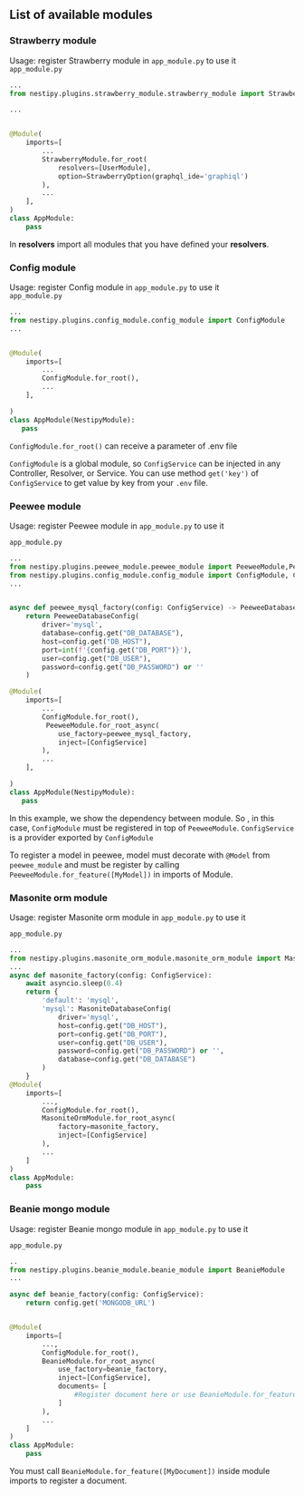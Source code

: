 ## List of available modules 

### Strawberry module
 Usage: register Strawberry module in `app_module.py` to use it <br/> 
 `app_module.py`

```python
...
from nestipy.plugins.strawberry_module.strawberry_module import StrawberryModule, StrawberryOption

...


@Module(
    imports=[
        ...
        StrawberryModule.for_root(
            resolvers=[UserModule],
            option=StrawberryOption(graphql_ide='graphiql')
        ),
        ...
    ],
)
class AppModule:
    pass
```

In <b>resolvers</b> import all modules that you have defined your **resolvers**.

### Config module
 Usage: register Config module in `app_module.py` to use it <br/>
 `app_module.py`
 
```python
...
from nestipy.plugins.config_module.config_module import ConfigModule
...


@Module(
    imports=[
        ...
        ConfigModule.for_root(),
        ...
    ],

)
class AppModule(NestipyModule):
   pass

```
`ConfigModule.for_root()` can receive a parameter of .env file

`ConfigModule` is a global module, so `ConfigService` can be injected in any Controller, Resolver, or Service.
You can use method `get('key')` of `ConfigService` to get value by key from your `.env` file.

### Peewee module
 Usage: register Peewee module in `app_module.py` to use it <br/> 

`app_module.py`
 
```python
...
from nestipy.plugins.peewee_module.peewee_module import PeeweeModule,PeeweeDatabaseConfig
from nestipy.plugins.config_module.config_module import ConfigModule, ConfigService
...


async def peewee_mysql_factory(config: ConfigService) -> PeeweeDatabaseConfig:
    return PeeweeDatabaseConfig(
        driver='mysql',
        database=config.get("DB_DATABASE"),
        host=config.get("DB_HOST"),
        port=int(f'{config.get("DB_PORT")}'),
        user=config.get("DB_USER"),
        password=config.get("DB_PASSWORD") or ''
    )

@Module(
    imports=[
        ...
        ConfigModule.for_root(),
         PeeweeModule.for_root_async(
            use_factory=peewee_mysql_factory,
            inject=[ConfigService]
        ),
        ...
    ],

)
class AppModule(NestipyModule):
   pass

```
In this example, we show the dependency between module. So , in this case, `ConfigModule` must be registered in top of `PeeweeModule`. 
`ConfigService` is a provider exported by `ConfigModule`

To register a model in peewee, model must decorate with `@Model` from `peewee_module` and must be register by calling `PeeweeModule.for_feature([MyModel])` in imports of Module. 

### Masonite orm module
 Usage: register Masonite orm module in `app_module.py` to use it <br/> 

`app_module.py`

```python 
...
from nestipy.plugins.masonite_orm_module.masonite_orm_module import MasoniteOrmModule, MasoniteDatabaseConfig
...
async def masonite_factory(config: ConfigService):
    await asyncio.sleep(0.4)
    return {
        'default': 'mysql',
        'mysql': MasoniteDatabaseConfig(
            driver='mysql',
            host=config.get("DB_HOST"),
            port=config.get("DB_PORT"),
            user=config.get("DB_USER"),
            password=config.get("DB_PASSWORD") or '',
            database=config.get("DB_DATABASE")
        )
    }
@Module(
    imports=[
        ...,
        ConfigModule.for_root(),
        MasoniteOrmModule.for_root_async(
            factory=masonite_factory,
            inject=[ConfigService]
        ),
        ...
    ]
)
class AppModule:
    pass
```


### Beanie mongo module
 Usage: register Beanie mongo module in `app_module.py` to use it <br/> 

`app_module.py`

```python 
..
from nestipy.plugins.beanie_module.beanie_module import BeanieModule
...

async def beanie_factory(config: ConfigService):
    return config.get('MONGODB_URL')


@Module(
    imports=[
        ...,
        ConfigModule.for_root(),
        BeanieModule.for_root_async(
            use_factory=beanie_factory,
            inject=[ConfigService],
            documents= [
                #Register document here or use BeanieModule.for_feature([MyDocument])
            ]
        ),
        ...
    ]
)
class AppModule:
    pass
```
You must call `BeanieModule.for_feature([MyDocument])` inside module imports to register a document.



